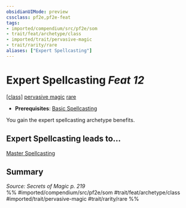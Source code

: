 ```yaml
---
obsidianUIMode: preview
cssclass: pf2e,pf2e-feat
tags:
- imported/compendium/src/pf2e/som
- trait/feat/archetype/class
- imported/trait/pervasive-magic
- trait/rarity/rare
aliases: ["Expert Spellcasting"]
---
```

# Expert Spellcasting  *Feat 12*  
[[class]](/rules/traits/any-class-som.md)  [pervasive magic](pervasive-magic-som.md)  [rare](rare.md)  

- **Prerequisites**: [Basic Spellcasting](basic-spellcasting-som.md)

You gain the expert spellcasting archetype benefits.

## Expert Spellcasting leads to...

[Master Spellcasting](master-spellcasting-som.md)

## Summary

*Source: Secrets of Magic p. 219*  
%% #imported/compendium/src/pf2e/som #trait/feat/archetype/class #imported/trait/pervasive-magic #trait/rarity/rare %%